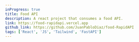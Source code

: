 ```yaml
---
inProgress: true
title: Food API
description: A react project that consumes a food API.
link: https://food-rapidapi.vercel.app
github_link: https://github.com/JuanPabloDiaz/food-RapidAPI
tags: ['React', 'JS', 'Tailwind', 'FastAPI']
---
```

